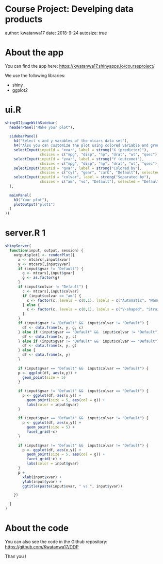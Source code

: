 Course Project: Develping data products
========================================================
author: kwatanwa17
date: 2018-9-24
autosize: true

About the app
========================================================

You can find the app here: https://kwatanwa17.shinyapps.io/courseproject/

We use the following libraries:

- shiny
- ggplot2

ui.R
========================================================


```r
shinyUI(pageWithSidebar(
  headerPanel("Make your plot"),
  
  sidebarPanel(
    h4("Select x and y varables of the mtcars data set"),
    h4("Also you can customize the plot using colored variable and grouped variable !"),
    selectInput(inputId = "xvar", label = strong("X (predictor)"),
                choices = c("mpg", "disp", "hp", "drat", "wt", "qsec"), selected = "wt"),
    selectInput(inputId = "yvar", label = strong("Y (outcome)"),
                choices = c("mpg", "disp", "hp", "drat", "wt", "qsec"), selected = "mpg"),
    selectInput(inputId = "gvar", label = strong("Colored by"),
                choices = c("cyl", "gear", "carb", "Default"), selected = "Default"),
    selectInput(inputId = "colvar", label = strong("Separated by"),
                choices = c("am", "vs", "Default"), selected = "Default")
  ),
  
  mainPanel(
    h3("Your plot"),
    plotOutput("plot1")
  )
))
```

server.R 1
========================================================


```r
shinyServer(
  function(input, output, session) {
    output$plot1 <- renderPlot({
      x <- mtcars[,input$xvar]
      y <- mtcars[,input$yvar]
      if (input$gvar != "Default") {
        g <- mtcars[,input$gvar]
        g <- as.factor(g)
      }
      if (input$colvar != "Default") {
        c <- mtcars[,input$colvar]
        if (input$colvar == "am") {
          c <- factor(c, levels = c(0,1), labels = c("Automatic", "Manual"))
        } else {
          c <- factor(c, levels = c(0,1), labels = c("V-shaped", "Straight"))
        }
      }
      if (input$gvar != "Default" &&  input$colvar != "Default") {
        df <- data.frame(x, y, g, c)
      } else if (input$gvar == "Default" &&  input$colvar != "Default") {
        df <- data.frame(x, y, c)
      } else if (input$gvar != "Default" &&  input$colvar == "Default") {
        df <- data.frame(x, y, g)
      } else {
        df <- data.frame(x, y)
      }
      
      if (input$gvar == "Default" &&  input$colvar == "Default") {
      p <- ggplot(df, aes(x,y)) +
        geom_point(size = 5)
      }
      
      if (input$gvar != "Default" &&  input$colvar == "Default") {
        p <- ggplot(df, aes(x,y)) +
          geom_point(size = 5, aes(col = g)) +
          labs(color = input$gvar)
      }
      
      if (input$gvar == "Default" &&  input$colvar != "Default") {
        p <- ggplot(df, aes(x,y)) +
          geom_point(size = 5) +
          facet_grid(~c)
      }
      
      if (input$gvar != "Default" &&  input$colvar != "Default") {
        p <- ggplot(df, aes(x,y)) +
          geom_point(size = 5, aes(col = g)) +
          facet_grid(~c) +
          labs(color = input$gvar)
      }
      p + 
        xlab(input$xvar) + 
        ylab(input$yvar) +
        ggtitle(paste(input$xvar, " vs ", input$yvar)) 

    })
    
  }
)
```

About the code
=========================================

You can also see the code in the Github repository: https://github.com/Kwatanwa17/DDP

Than you !

